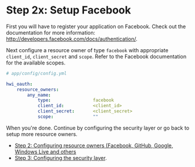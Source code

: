 Step 2x: Setup Facebook
=======================
First you will have to register your application on Facebook. Check out the
documentation for more information: http://developers.facebook.com/docs/authentication/.

Next configure a resource owner of type `facebook` with appropriate
`client_id`, `client_secret` and `scope`. Refer to the Facebook documentation
for the available scopes.

``` yaml
# app/config/config.yml

hwi_oauth:
    resource_owners:
        any_name:
            type:                facebook
            client_id:           <client_id>
            client_secret:       <client_secret>
            scope:               ""
```

When you're done. Continue by configuring the security layer or go back to
setup more resource owners.

- [Step 2: Configuring resource owners (Facebook, GitHub, Google, Windows Live and others](2-configuring_resource_owners.md)
- [Step 3: Configuring the security layer](3-configuring_the_security_layer.md).
